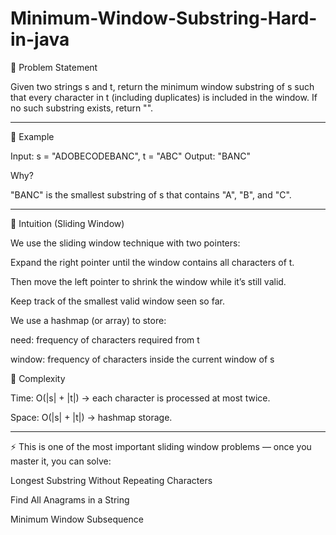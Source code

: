 # Minimum-Window-Substring-Hard-in-java
🔹 Problem Statement

Given two strings s and t, return the minimum window substring of s such that every character in t (including duplicates) is included in the window.
If no such substring exists, return "".


---

🔹 Example

Input:  s = "ADOBECODEBANC", t = "ABC"
Output: "BANC"

Why?

"BANC" is the smallest substring of s that contains "A", "B", and "C".



---

🔹 Intuition (Sliding Window)

We use the sliding window technique with two pointers:

Expand the right pointer until the window contains all characters of t.

Then move the left pointer to shrink the window while it’s still valid.

Keep track of the smallest valid window seen so far.


We use a hashmap (or array) to store:

need: frequency of characters required from t

window: frequency of characters inside the current window of s

🔹 Complexity

Time: O(|s| + |t|) → each character is processed at most twice.

Space: O(|s| + |t|) → hashmap storage.



---

⚡ This is one of the most important sliding window problems — once you master it, you can solve:

Longest Substring Without Repeating Characters

Find All Anagrams in a String

Minimum Window Subsequence


